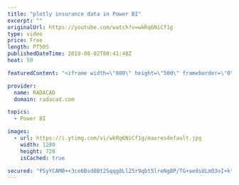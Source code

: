 ```yaml
---
title: "plotly insurance data in Power BI"
excerpt: ""
originalUrl: https://youtube.com/watch?v=wkRq6NiCf1g
type: video
price: Free
length: PT50S
publishedDateTime: 2019-08-02T00:41:48Z
heat: 50

featuredContent: "<iframe width=\"800\" height=\"500\" frameborder=\"0\" src=\"https://www.youtube.com/embed/wkRq6NiCf1g\" allow=\"accelerometer; autoplay; encrypted-media; gyroscope; picture-in-picture\" allowfullscreen></iframe>"

provider:
  name: RADACAD
  domain: radacad.com

topics:
  - Power BI

images:
  - url: https://i.ytimg.com/vi/wkRq6NiCf1g/maxresdefault.jpg
    width: 1280
    height: 720
    isCached: true

secured: "PSyYCAMB++3ce6Bsd0Bt2Sqqg8LlZ5r9qbt5lreNgBP/TG+ae8sULmO3oI+kta2WfEIFM2iHXZmmz+rmUrHQp1dkbh7hWB37qoqRxWr8S3cMrEx7EdrOsaj8kPuD37pm7zQRyaRJuGthb91/J6Rcrxeb9YtH9jk8iwJlLnesQEXkw86KS054MFbNfME3odhB7X7P7iJXhWLuJmZm8YyQOVAVT63vB9ZJ1U1+7h0g0ttJjdfWNcgYc2+PWwjf4MfIGFY2pyPb0uix5ort0PRPAiazdOuDmanylyj5TkFd9sMvKIvzj5Dfg0pGj24N7aSeOD4HUJhMJl6SCLfUlI4ENz/hohRPjHHMEUTuE+28FSMZ1vD152v+LqAuOtealb4uZOSPIPp8chpnceQ/gOgC0rGHCq1FEERYTJxYTzusU/g=;3MpPMInJpnGrP5UnV7qztw=="
---
```


